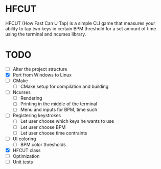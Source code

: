 # HFCUT
HFCUT (How Fast Can U Tap) is a simple CLI game that measures your ability to tap two keys in certain BPM threshold for a set amount of time using the terminal and ncurses library.

# TODO
- [ ] Alter the project structure
- [x] Port from Windows to Linux
- [ ] CMake
    - [ ] CMake setup for compilation and building
- [ ] Ncurses
    - [ ] Rendering
    - [ ] Printing in the middle of the terminal
    - [ ] Menu and inputs for BPM, time such
- [ ] Registering keystrokes
    - [ ] Let user choose which keys he wants to use
    - [ ] Let user choose BPM
    - [ ] Let user choose time contraints
- [ ] UI coloring
    - [ ] BPM color thresholds
- [x] HFCUT class
- [ ] Optimization
- [ ] Unit tests